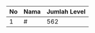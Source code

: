 | No | Nama            | Jumlah Level |
|----|-----------------|--------------|
| 1  | #    |    562        |
